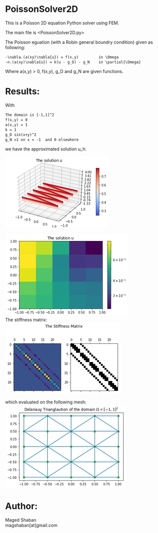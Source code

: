 # PoissonSolver2D
This is a Poisson 2D equation Python solver using FEM.<br />

The main file is <PoissonSolver2D.py><br />

The Poisson eguation (with a Robin general boundry condition) given as following: 
 
    -\nabla.(a(xy)\nabla{u}) = f(x,y)         in \Omega
    -n.(a(xy)\nabla{u}) = k(u - g_D) - g_N    in \partial{\Omega}

Where a(x,y) > 0, f(x,y), g_D and g_N are given functions.


     
# Results: 
With

    The domain is [-1,1]^2
    f(x,y) = 0 
    a(x,y) = 1
    k = 1
    g_D sin(x+y)^2
    g_N =1 on x = -1  and 0 elsewhere
    
we have the approximated solution u_h: <br />

![result](/solution1.png)
<br />  
![result](/solution2.png)
<br />
The stiffness  matrix: <br />
![result55](/stiffmatrix.png)
<br />

which evaluated on the following mesh: <br /> 
![result55](/mesh.png)
<br />    

 

# Author:
 Maged Shaban <br />
 magshaban[at]gmail.com <br />


